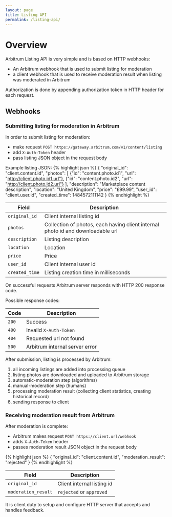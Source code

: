 ```yaml
---
layout: page
title: Listing API
permalink: /listing-api/
---
```


# Overview

Arbitrum Listing API is very simple and is based on HTTP webhooks:

* An Arbitrum webhook that is used to submit listing for moderation
* a client webhook that is used to receive moderation result when listing was moderated in Arbitrum

Authorization is done by appending authorization token in HTTP header for each request.

## Webhooks

### Submitting listing for moderation in Arbitrum

In order to submit listing for moderation:

* make request ```POST https://gateway.arbitrum.com/v1/content/listing```
* add `X-Auth-Token` header
* pass listing JSON object in the request body

Example listing JSON:
{% highlight json %}
{
  "original_id": "client.content.id",
  "photos": [
    {"id": "content.photo.id1", "url": "http://client.photo.id1.url"},
    {"id": "content.photo.id2", "url": "http://client.photo.id2.url"}
  ],
  "description": "Marketplace content description",
  "location": "United Kingdom",
  "price": "£99.99",
  "user_id": "client.user.id",
  "created_time": 1484572111142
}
{% endhighlight %}

| Field  | Description |
| ------------- | ------------- |
| `original_id` | Client internal listing id |
| `photos` | Collection of photos, each having client internal photo id and downloadable url |
| `description` | Listing description |
| `location` | Location |
| `price` | Price  |
| `user_id` | Client internal user id |
| `created_time` | Listing creation time in milliseconds |

On successful requests Arbitrum server responds with HTTP 200 response code.

Possible response codes:

| Code  | Description |
| ------------- | ------------- |
| `200` | Success |
| `400` | Invalid `X-Auth-Token` |
| `404` | Requested url not found |
| `500` | Arbitrum internal server error |

After submission, listing is processed by Arbitrum:

1. all incoming listings are added into processing queue
2. listing photos are downloaded and uploaded to Arbitrum storage
3. automatic-moderation step (algorithms)
4. manual-moderation step (humans)
5. processing moderation result (collecting client statistics, creating historical record)
6. sending response to client

### Receiving moderation result from Arbitrum

After moderation is complete:

* Arbitrum makes request ```POST https://client.url/webhook```
* adds `X-Auth-Token` header
* passes moderation result JSON object in the request body

{% highlight json %}
{
  "original_id": "client.content.id",
  "moderation_result": "rejected"
}
{% endhighlight %}

| Field  | Description |
| ------------- | ------------- |
| `original_id` | Client internal listing id |
| `moderation_result` | `rejected` or `approved` |

It is client duty to setup and configure HTTP server that accepts and handles feedback.